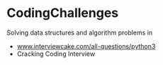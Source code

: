 # CodingChallenges

Solving data structures and algorithm problems in
- www.interviewcake.com/all-questions/python3
- Cracking Coding Interview
